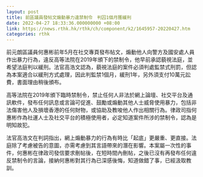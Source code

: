```yaml
---
layout: post
title: 前區議員發帖文煽動暴力違禁制令　判囚1個月獲緩刑
date: 2022-04-27 18:33:36.000000000 +08:00
link: https://news.rthk.hk/rthk/ch/component/k2/1645957-20220427.htm
categories: rthk
---
```


前元朗區議員何惠彬前年5月在社交專頁發布帖文，煽動他人向警方及國安處人員作出暴力行為，違反高等法院在2019年頒下的禁制令，他早前承認藐視法庭，並希望法庭判以緩刑。法官高浩文認為，藐視法庭的案件必須判處監禁式刑罰，但認為本案適合以緩刑方式處理，因此判監禁1個月，緩刑1年，另外須支付10萬元訟費，書面理由稍後頒布。

高等法院在2019年頒下臨時禁制令，禁止任何人非法於網上論壇、社交平台及通訊軟件，發布任何訊息或言論可促進、鼓勵或煽動其他人士威脅使用暴力，包括非法傷害他人及損壞香港的任何財物，或協助及教唆他人作出相關行為。律政司指何惠彬作為社運人士及社交平台的積極使用者，必定知道案件所涉的禁制令，認為是明知故犯。

法官高浩文在判詞指出，網上煽動暴力的行為有時比「起底」更嚴重、更直接。法庭除了考慮被告的意圖，亦需考慮到其言語帶來的潛在影響。本案屬一次性的事件，何惠彬在律政司發信要求刪帖後，在短時間內刪帖，之後已沒有再發布任何違反禁制令的言論，接納何惠彬對其行為已深感後悔，知道做錯了事，已經汲取教訓。
